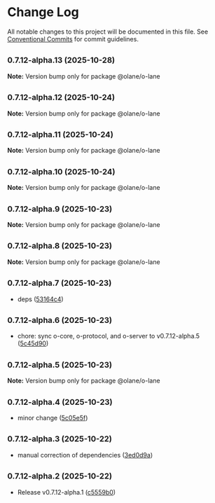 # Change Log

All notable changes to this project will be documented in this file.
See [Conventional Commits](https://conventionalcommits.org) for commit guidelines.

## <small>0.7.12-alpha.13 (2025-10-28)</small>

**Note:** Version bump only for package @olane/o-lane

## <small>0.7.12-alpha.12 (2025-10-24)</small>

**Note:** Version bump only for package @olane/o-lane

## <small>0.7.12-alpha.11 (2025-10-24)</small>

**Note:** Version bump only for package @olane/o-lane

## <small>0.7.12-alpha.10 (2025-10-24)</small>

**Note:** Version bump only for package @olane/o-lane

## <small>0.7.12-alpha.9 (2025-10-23)</small>

**Note:** Version bump only for package @olane/o-lane

## <small>0.7.12-alpha.8 (2025-10-23)</small>

**Note:** Version bump only for package @olane/o-lane

## <small>0.7.12-alpha.7 (2025-10-23)</small>

- deps ([53164c4](https://github.com/olane-labs/olane/commit/53164c4))

## <small>0.7.12-alpha.6 (2025-10-23)</small>

- chore: sync o-core, o-protocol, and o-server to v0.7.12-alpha.5 ([5c45d90](https://github.com/olane-labs/olane/commit/5c45d90))

## <small>0.7.12-alpha.5 (2025-10-23)</small>

**Note:** Version bump only for package @olane/o-lane

## <small>0.7.12-alpha.4 (2025-10-23)</small>

- minor change ([5c05e5f](https://github.com/olane-labs/olane/commit/5c05e5f))

## <small>0.7.12-alpha.3 (2025-10-22)</small>

- manual correction of dependencies ([3ed0d9a](https://github.com/olane-labs/olane/commit/3ed0d9a))

## <small>0.7.12-alpha.2 (2025-10-22)</small>

- Release v0.7.12-alpha.1 ([c5559b0](https://github.com/olane-labs/olane/commit/c5559b0))
